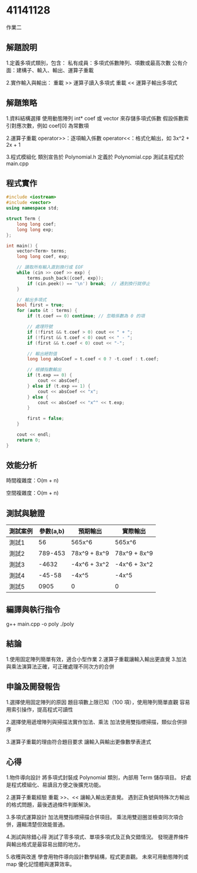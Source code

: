 # 41141128

作業二
## 解題說明
1.定義多項式類別，包含：
私有成員：多項式係數陣列、項數或最高次數
公有介面：建構子、輸入、輸出、運算子重載


2.實作輸入與輸出：
重載 >> 運算子讀入多項式
重載 << 運算子輸出多項式


## 解題策略
1.資料結構選擇
使用動態陣列 int* coef 或 vector<int> 來存儲多項式係數
假設係數索引對應次數，例如 coef[0] 為常數項


2.運算子重載
operator>>：逐項輸入係數
operator<<：格式化輸出，如 3x^2 + 2x + 1


3.程式模組化
類別宣告於 Polynomial.h
定義於 Polynomial.cpp
測試主程式於 main.cpp

## 程式實作
```cpp
#include <iostream>
#include <vector>
using namespace std;

struct Term {
    long long coef;
    long long exp;
};

int main() {
    vector<Term> terms;
    long long coef, exp;

    // 讀取所有輸入直到換行或 EOF
    while (cin >> coef >> exp) {
        terms.push_back({coef, exp});
        if (cin.peek() == '\n') break;  // 遇到換行就停止
    }

    // 輸出多項式
    bool first = true;
    for (auto &t : terms) {
        if (t.coef == 0) continue; // 忽略係數為 0 的項

        // 處理符號
        if (!first && t.coef > 0) cout << " + ";
        if (!first && t.coef < 0) cout << " - ";
        if (first && t.coef < 0) cout << "-";

        // 輸出絕對值
        long long absCoef = t.coef < 0 ? -t.coef : t.coef;

        // 根據指數輸出
        if (t.exp == 0) {
            cout << absCoef;
        } else if (t.exp == 1) {
            cout << absCoef << "x";
        } else {
            cout << absCoef << "x^" << t.exp;
        }

        first = false;
    }

    cout << endl;
    return 0;
}
```

## 效能分析
時間複雜度：O(m + n)

空間複雜度：O(m + n)

## 測試與驗證
| 測試案例       | 參數(a,b)     | 預期輸出       | 實際輸出      |
| ------------- | ------------- | ------------- | ------------- |
| 測試1         | 56            | 565x^6        |565x^6         |
| 測試2         | 789-453       | 78x^9 + 8x^9  | 78x^9 + 8x^9  |
| 測試3         | -4632         | -4x^6 + 3x^2  | -4x^6 + 3x^2  |
| 測試4         | -45-58        | -4x^5         |-4x^5          |
| 測試5         | 0905          | 0             |0            | 

## 編譯與執行指令
g++ main.cpp -o poly
./poly

## 結論
1.使用固定陣列簡單有效，適合小型作業
2.運算子重載讓輸入輸出更直覺
3.加法與乘法演算法正確，可正確處理不同次方的合併

## 申論及開發報告
1.選擇使用固定陣列的原因
    題目項數上限已知（100 項），使用陣列簡單直觀
    容易用索引操作，提高程式可讀性

    
2.選擇使用遞增陣列與掃描法實作加法、乘法
    加法使用雙指標掃描，類似合併排序

    
3.運算子重載的理由符合題目要求
    讓輸入與輸出更像數學表達式


## 心得
1.物件導向設計
將多項式封裝成 Polynomial 類別，內部用 Term 儲存項目。
好處是程式模組化、易讀且方便之後擴充功能。


2.運算子重載經驗
重載 >>、<< 讓輸入輸出更直覺。
遇到正負號與特殊次方輸出的格式問題，最後透過條件判斷解決。


3.多項式運算設計
加法用雙指標掃描合併項目。
乘法用雙迴圈並檢查同次項合併，邏輯清楚但效能普通。


4.測試與除錯心得
測試了零多項式、單項多項式及正負交錯情況。
發現邊界條件與輸出格式是最容易出錯的地方。


5.收穫與改進
學會用物件導向設計數學結構，程式更直觀。
未來可用動態陣列或 map 優化記憶體與運算效率。




















